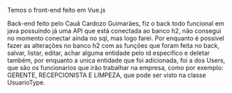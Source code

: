 Temos o front-end feito em Vue.js


Back-end feito pelo Cauã Cardozo Guimarães, fiz o back todo funcional em java possuindo já uma API que está conectada ao banco h2, não consegui no momento conectar ainda no sql, mas logo farei.
Por enquanto é possivel fazer as alterações no banco h2 com as funções que foram feita no back, salvar, listar, editar, achar alguma entidade pelo id especifico e deletar também, por enquanto a unica entidade que foi
adicionada, foi a dos Users, que são os funcionarios que irão trabalhar na empresa, como por exemplo: GERENTE, RECEPCIONISTA E LIMPEZA, que pode ser visto na classe UsuarioType.
